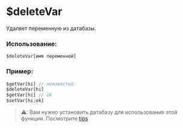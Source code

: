 # $deleteVar
Удаляет переменную из датабазы.

### Использование:
```
$deleteVar[имя переменной]
```

### Пример:
```js
$getVar[hi] // неизвестно 
$deleteVar[hi]
$getVar[hi] // ok
$setVar[hi;ok]
```

> ⚠: Вам нужно установить датабазу для использования этой функции. Посмотрите [tips](tips.md?id=using-database)
